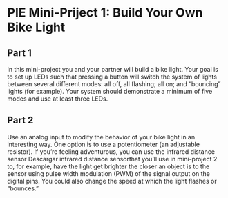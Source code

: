 # PIE Mini-Priject 1: Build Your Own Bike Light

## Part 1
In this mini-project you and your partner will build a bike light.  Your goal is to set up LEDs such that pressing a button will switch the system of lights between several different modes: all off, all flashing; all on; and “bouncing” lights (for example).  Your system should demonstrate a minimum of five modes and use at least three LEDs.

## Part 2
Use an analog input to modify the behavior of your bike light in an interesting way. One option is to use a potentiometer (an adjustable resistor). If you’re feeling adventurous, you can use the infrared distance sensor  Descargar infrared distance sensorthat you’ll use in mini-project 2 to, for example, have the light get brighter the closer an object is to the sensor using pulse width modulation (PWM) of the signal output on the digital pins. You could also change the speed at which the light flashes or “bounces.”
